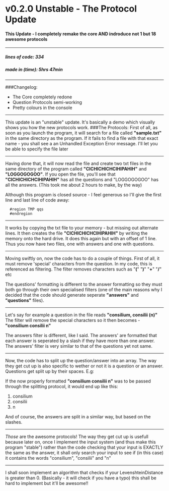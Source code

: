 # v0.2.0 Unstable - The Protocol Update
#### This Update - I completely remake the core AND indroduce not 1 but 18 awesome protocols
---
##### lines of code: 334
##### made in (time): 5hrs 47min
---
###Changelog:
- The Core completely redone
- Question Protocols semi-working
- Pretty colours in the console

---
This update is an "unstable" update. It's basically a demo which visually shows you 
how the new protocols work.
###The Protocols:
First of all, as soon as you launch the program, it will search for a file called **"sample.txt"** 
in the same directory as the program. If it fails to find a file with that exact name - you shall see a an Unhandled Exception Error message. I'll let you be able to specify the file later

---
Having done that, it will now read the file and create two txt files in the same directory of the program called 
**"CICHICHICHCIHIPAHIH"** and **"LOGGOGOGOO"**. If you open the file, you'll see that **"CICHICHICHCIHIPAHIH"** has all the questions and "LOGGOGOGOO" has all the answers. (This took me about 2 hours to make, by the way)

Although this program is closed source - I feel generous so I'll give the first line and last line of code away:
```
  #region TMP qqs
  #endregion
```

---
It works by copying the txt file to your memory - but missing out alternate lines. It then creates the file **"CICHICHICHCIHIPAHIH"** by writing the memory onto the hard drive. It does this again but with an offset of 1 line. Thus you now have two files, one with answers and one with questions.

---
Moving swiftly on, now the code has to do a couple of things. First of all, it must remove 'special' characters from the question. In my code, this is referenced as filtering. The filter removes characters such as "**(**" "**)**" "**+**" "**/**" etc

The questions' formatting is different to the answer formatting so they must both go through their own specialised filters 
(one of the main reasons why I decided that the code should generate seperate **"answers"** and **"questions"** files).

---
Let's say for example a question in the file reads **"consilium, consilii (n)"**
The filter will remove the special characters so it then becomes - **"consilium consilii n"**


The answers filter is different, like I said. The answers' are formatted that each answer is seperated by a slash if they have more than one answer. The answers' filter is very similar to that of the questions yet not same.

---

Now, the code has to split up the question/answer into an array. The way they get cut up is also specific
to wether or not it is a question or an answer. Questions get split up by their spaces. E.g:


If the now properly formatted **"consilium consilii n"** was to be passed through the splitting protocol, it would
end up like this:
1. consilium
2. consilii
3. n


And of course, the answers are split in a similar way, but based on the slashes.

---

*Those* are the awesome protocols!
The way they get cut up is usefull because later on, once I implement the input system (and thus make this program "stable")
rather than the code checking that your input is EXACTLY the same as the answer, it shall only search your input to see if
(in this case) it contains the words "consilium", "consilii" and "n"

---

I shall soon implement an algorithm that checks if your LevenshteinDistance is greater than 0. (Basically - it will check if you have a typo) this shall be hard to implement but it'll be awesome!!
